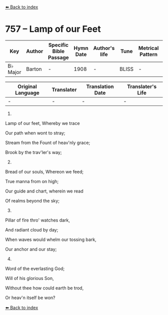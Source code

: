 [⬅️ Back to index](../README.md)

# 757 – Lamp of our Feet

Key | Author   | Specific Bible Passage     |Hymn Date |Author's life |Tune |Metrical Pattern   |Composer/Source
-- | --------- | ---------------------------|----------|--------------|-----|-------------------|-------------  
B♭ Major |Barton |- |1908 |- |BLISS |- |F. E. Belden

Original Language | Translater | Translation Date   | Translater's Life  
----------------- | --------- | --------------------|-------------     
\- |- |- |-




1.

Lamp of our feet, Whereby we trace

Our path when wont to stray;

Stream from the Fount of heav'nly grace;

Brook by the trav'ler's way;



2.

Bread of our souls, Whereon we feed;

True manna from on high;

Our guide and chart, wherein we read

Of realms beyond the sky;



3.

Pillar of fire thro' watches dark,

And radiant cloud by day;

When waves would whelm our tossing bark,

Our anchor and our stay;



4.

Word of the everlasting God;

Will of his glorious Son,

Without thee how could earth be trod,

Or heav'n itself be won?

[⬅️ Back to index](../README.md)
